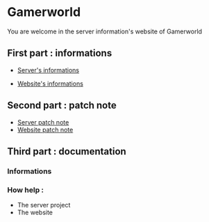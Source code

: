 # Gamerworld 

You are welcome in the server information's website of  Gamerworld

## First part : informations

 - [Server's informations](./en/infos/serverinfo)

 - [Website's informations](./en/infos/websiteinfo)

## Second part : patch note

 - [Server patch note](./en/patch/serverpatch)
 - [Website patch note](./en/patch/webpatch)

## Third part : documentation

### Informations

### How help :
 - The server project
 - The website
